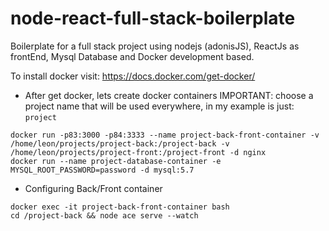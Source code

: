 # node-react-full-stack-boilerplate
Boilerplate for a full stack project using nodejs (adonisJS), ReactJs as frontEnd, Mysql Database and Docker development based.

To install docker visit: https://docs.docker.com/get-docker/

- After get docker, lets create docker containers
IMPORTANT: choose a project name that will be used everywhere, in my example is just: ```project```


```
docker run -p83:3000 -p84:3333 --name project-back-front-container -v /home/leon/projects/project-back:/project-back -v /home/leon/projects/project-front:/project-front -d nginx
docker run --name project-database-container -e MYSQL_ROOT_PASSWORD=password -d mysql:5.7
```
- Configuring Back/Front container

```
docker exec -it project-back-front-container bash
cd /project-back && node ace serve --watch
```
